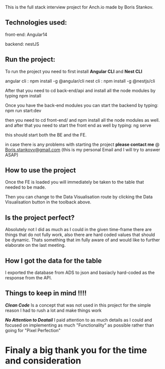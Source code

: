 This is the full stack interview project for Anch.io made by Boris Stankov.

## Technologies used:

front-end: Angular14 

backend: nestJS 

## Run the project:

To run the project you need to first install **Angular CLI** and **Nest CLI** 

angular cli : npm install -g @angular/cli
nest cli :  npm install -g @nestjs/cli

After that you need to cd back-end/api and install all the node modules by typing npm install 

Once you have the back-end modules you can start the backend by typing: 
npm run start:dev

then you need to cd front-end/ and npm install all the node modules as well. 
and after that you need to start the front end as well by typing: 
ng serve

this should start both the BE and the FE. 

in case there is any problems with starting the project **please contact me** @ Boris.stankovv@gmail.com (this is my personal Email and I will try to answer ASAP)

## How to use the project

Once the FE is loaded you will immediately be taken to the table that needed to be made.

Then you can change to the Data Visualisation route by clicking the Data Visualisation button in the toolback above.  


## Is the project perfect? 

Absolutely not I did as much as I could in the given time-frame there are things that do not fully work, also there are hard coded values that should be dynamic. Thats something that im fully aware of and would like to further elaborate on the last meeting.

## How I got the data for the table 

I exported the database from ADS to json and basiacly hard-coded as the response from the API. 

## Things to keep in mind !!!!

***Clean Code***
Is a concept that was not used in this project for the simple reason I had to rush a lot and make things work

***No Attention to Deatail***
I paid attention to as much details as I could and focused on implementing as much "Functionality" as possible rather than going for "Pixel Perfection"
# Finaly a big thank you for the time and consideration

